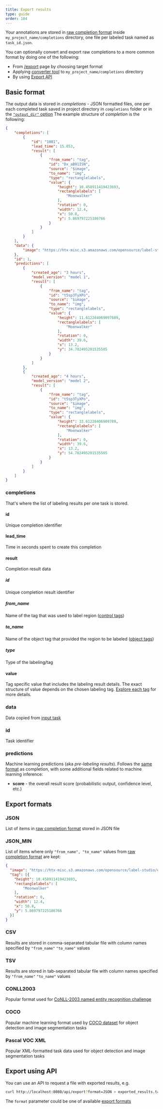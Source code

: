 ```yaml
---
title: Export results
type: guide
order: 104
---
```


Your annotations are stored in [raw completion format](#Completion-format) inside `my_project_name/completions` directory, one file per labeled task named as `task_id.json`.

You can optionally convert and export raw completions to a more common format by doing one of the following:

- From [/export](http://localhost:8080/export) page by choosing target format
- Applying [converter tool](https://github.com/heartexlabs/label-studio-converter) to `my_project_name/completions` directory
- By using [Export API](#Export-using-API)

## Basic format

The output data is stored in _completions_ - JSON formatted files, one per each completed task saved in project directory in `completions` folder or in the [`"output_dir"` option](config.html#output_dir) The example structure of _completion_ is the following:

```json
{
    "completions": [
        {
            "id": "1001",
            "lead_time": 15.053,
            "result": [
                {
                    "from_name": "tag",
                    "id": "Dx_aB91ISN",
                    "source": "$image",
                    "to_name": "img",
                    "type": "rectanglelabels",
                    "value": {
                        "height": 10.458911419423693,
                        "rectanglelabels": [
                            "Moonwalker"
                        ],
                        "rotation": 0,
                        "width": 12.4,
                        "x": 50.8,
                        "y": 5.869797225186766
                    }
                }
            ]
        }
    ],
    "data": {
        "image": "https://htx-misc.s3.amazonaws.com/opensource/label-studio/examples/images/nick-owuor-astro-nic-visuals-wDifg5xc9Z4-unsplash.jpg"
    },
    "id": 1,
    "predictions": [
        {
            "created_ago": "3 hours",
            "model_version": "model 1",
            "result": [
                {
                    "from_name": "tag",
                    "id": "t5sp3TyXPo",
                    "source": "$image",
                    "to_name": "img",
                    "type": "rectanglelabels",
                    "value": {
                        "height": 11.612284069097889,
                        "rectanglelabels": [
                            "Moonwalker"
                        ],
                        "rotation": 0,
                        "width": 39.6,
                        "x": 13.2,
                        "y": 34.702495201535505
                    }
                }
            ]
        },
        {
            "created_ago": "4 hours",
            "model_version": "model 2",
            "result": [
                {
                    "from_name": "tag",
                    "id": "t5sp3TyXPo",
                    "source": "$image",
                    "to_name": "img",
                    "type": "rectanglelabels",
                    "value": {
                        "height": 33.61228406909789,
                        "rectanglelabels": [
                            "Moonwalker"
                        ],
                        "rotation": 0,
                        "width": 39.6,
                        "x": 13.2,
                        "y": 54.702495201535505
                    }
                }
            ]
        }
    ]
}
```

### completions

That's where the list of labeling results per one task is stored.

#### id
Unique completion identifier

#### lead_time
Time in seconds spent to create this completion

#### result

Completion result data

##### id

Unique completion result identifier

##### from_name

Name of the tag that was used to label region ([control tags](/tags))

##### to_name

Name of the object tag that provided the region to be labeled ([object tags](/tags))

##### type

Type of the labeling/tag

#### value

Tag specific value that includes the labeling result details. The exact structure of value depends on the chosen labeling tag. 
[Explore each tag](/tags) for more details.


### data

Data copied from [input task](config.html#JSON-file)

### id

Task identifier

### predictions

Machine learning predictions (aka _pre-labeling results_). Follows the [same format](completions.html#completions) as completion, with some additional fields related to machine learning inference:

- **score** - the overall result score (probabilistic output, confidence level, etc.)


## Export formats

### JSON

List of items in [raw completion format](#Completion-format) stored in JSON file

### JSON_MIN

List of items where only `"from_name", "to_name"` values from [raw completion format](#Completion-format) are kept:

```json
{
  "image": "https://htx-misc.s3.amazonaws.com/opensource/label-studio/examples/images/nick-owuor-astro-nic-visuals-wDifg5xc9Z4-unsplash.jpg",
  "tag": [{
    "height": 10.458911419423693,
    "rectanglelabels": [
        "Moonwalker"
    ],
    "rotation": 0,
    "width": 12.4,
    "x": 50.8,
    "y": 5.869797225186766
  }]
}
```

### CSV

Results are stored in comma-separated tabular file with column names specified by `"from_name"` `"to_name"` values

### TSV

Results are stored in tab-separated tabular file with column names specified by `"from_name"` `"to_name"` values


### CONLL2003

Popular format used for [CoNLL-2003 named entity recognition challenge](https://www.clips.uantwerpen.be/conll2003/ner/)


### COCO

Popular machine learning format used by [COCO dataset](http://cocodataset.org/#home) for object detection and image segmentation tasks


### Pascal VOC XML

Popular XML-formatted task data used for object detection and image segmentation tasks

## Export using API

You can use an API to request a file with exported results, e.g.

```bash
curl http://localhost:8080/api/export?format=JSON > exported_results.tar.gz
```

The `format` parameter could be one of available [export formats](#Export-formats)